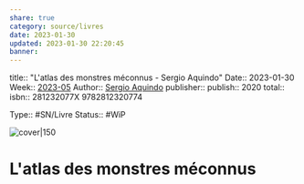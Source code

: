 ```yaml
---
share: true 
category: source/livres
date: 2023-01-30
updated: 2023-01-30 22:20:45
banner: 
---
```

title:: "L'atlas des monstres méconnus - Sergio Aquindo"
Date:: 2023-01-30
Week:: [2023-05](2023-05.md)
Author:: [Sergio Aquindo](Sergio%20Aquindo.md)
publisher:: 
publish:: 2020
total:: 
isbn:: 281232077X 9782812320774


Type:: #SN/Livre 
Status:: #WiP 

![cover|150]()

# L'atlas des monstres méconnus